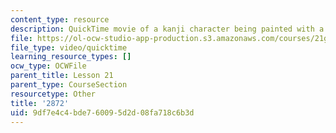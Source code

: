 ```yaml
---
content_type: resource
description: QuickTime movie of a kanji character being painted with a brush.
file: https://ol-ocw-studio-app-production.s3.amazonaws.com/courses/21g-504-japanese-iv-spring-2009/9df7e4c4bde760095d2d08fa718c6b3d_2872.mov
file_type: video/quicktime
learning_resource_types: []
ocw_type: OCWFile
parent_title: Lesson 21
parent_type: CourseSection
resourcetype: Other
title: '2872'
uid: 9df7e4c4-bde7-6009-5d2d-08fa718c6b3d
---
```

